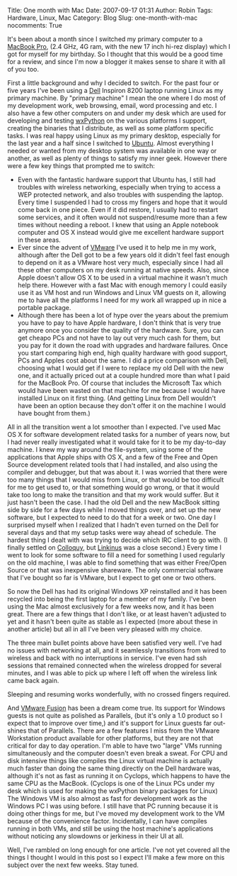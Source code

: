 Title: One month with Mac
Date: 2007-09-17 01:31
Author: Robin
Tags: Hardware, Linux, Mac
Category: Blog
Slug: one-month-with-mac
nocomments: True

It's been about a month since I switched my primary computer to a
[MacBook Pro](http://www.apple.com/macbookpro/), (2.4 GHz, 4G ram, with
the new 17 inch hi-rez display) which I got for myself for my birthday.
So I thought that this would be a good time for a review, and since I'm
now a blogger it makes sense to share it with all of you too.

First a little background and why I decided to switch. For the past four
or five years I've been using a [Dell](http://www.dell.com) Inspiron
8200 laptop running Linux as my primary machine. By "primary machine" I
mean the one where I do most of my development work, web browsing,
email, word processing and etc. I also have a few other computers on and
under my desk which are used for developing and testing
[wxPython](http://wxPython.org/) on the various platforms I support,
creating the binaries that I distribute, as well as some platform
specific tasks. I was real happy using Linux as my primary desktop,
especially for the last year and a half since I switched to
[Ubuntu](http://www.ubuntu.com/). Almost everything I needed or wanted
from my desktop system was available in one way or another, as well as
plenty of things to satisfy my inner geek. However there were a few key
things that prompted me to switch:

-   Even with the fantastic hardware support that Ubuntu has, I still
    had troubles with wireless networking, especially when trying to
    access a WEP protected network, and also troubles with suspending
    the laptop. Every time I suspended I had to cross my fingers and
    hope that it would come back in one piece. Even if it did restore, I
    usually had to restart some services, and it often would not
    suspend/resume more than a few times without needing a reboot. I
    knew that using an Apple notebook computer and OS X instead would
    give me excellent hardware support in these areas.
-   Ever since the advent of [VMware](http://www.vmware.com) I've used
    it to help me in my work, although after the Dell got to be a few
    years old it didn't feel fast enough to depend on it as a VMware
    host very much, especially since I had all these other computers on
    my desk running at native speeds. Also, since Apple doesn't allow OS
    X to be used in a virtual machine it wasn't much help there. However
    with a fast Mac with enough memory I could easily use it as VM host
    and run Windows and Linux VM guests on it, allowing me to have all
    the platforms I need for my work all wrapped up in nice a portable
    package.
-   Although there has been a lot of hype over the years about the
    premium you have to pay to have Apple hardware, I don't think that
    is very true anymore once you consider the quality of the hardware.
    Sure, you can get cheapo PCs and not have to lay out very much cash
    for them, but you pay for it down the road with upgrades and
    hardware failures. Once you start comparing high end, high quality
    hardware with good support, PCs and Apples cost about the same. I
    did a price comparison with Dell, choosing what I would get if I
    were to replace my old Dell with the new one, and it actually priced
    out at a couple hundred more than what I paid for the MacBook Pro.
    Of course that includes the Microsoft Tax which would have been
    wasted on that machine for me because I would have installed Linux
    on it first thing. (And getting Linux from Dell wouldn't have been
    an option because they don't offer it on the machine I would have
    bought from them.)

All in all the transition went a lot smoother than I expected. I've used
Mac OS X for software development related tasks for a number of years
now, but I had never really investigated what it would take for it to be
my day-to-day machine. I knew my way around the file-system, using some
of the applications that Apple ships with OS X, and a few of the Free
and Open Source development related tools that I had installed, and also
using the compiler and debugger, but that was about it. I was worried
that there were too many things that I would miss from Linux, or that
would be too difficult for me to get used to, or that something would go
wrong, or that it would take too long to make the transition and that my
work would suffer. But it just hasn't been the case. I had the old Dell
and the new MacBook sitting side by side for a few days while I moved
things over, and set up the new software, but I expected to need to do
that for a week or two. One day I surprised myself when I realized that
I hadn't even turned on the Dell for several days and that my setup
tasks were way ahead of schedule. The hardest thing I dealt with was
trying to decide which IRC client to go with. (I finally settled on
[Colloquy](http://colloquy.info/), but [Linkinus](http://linkinus.com/)
was a close second.) Every time I went to look for some software to fill
a need for something I used regularly on the old machine, I was able to
find something that was either Free/Open Source or that was inexpensive
shareware. The only commercial software that I've bought so far is
VMware, but I expect to get one or two others.

So now the Dell has had its original Windows XP reinstalled and it has
been recycled into being the first laptop for a member of my family.
I've been using the Mac almost exclusively for a few weeks now, and it
has been great. There are a few things that I don't like, or at least
haven't adjusted to yet and it hasn't been quite as stable as I expected
(more about these in another article) but all in all I've been very
pleased with my choice.

The three main bullet points above have been satisfied very well. I've
had no issues with networking at all, and it seamlessly transitions from
wired to wireless and back with no interruptions in service. I've even
had ssh sessions that remained connected when the wireless dropped for
several minutes, and I was able to pick up where I left off when the
wireless link came back again.

Sleeping and resuming works wonderfully, with no crossed fingers
required.

And [VMware Fusion](http://www.vmware.com/products/fusion/) has been a
dream come true. Its support for Windows guests is not quite as polished
as Parallels, (but it's only a 1.0 product so I expect that to improve
over time,) and it's support for Linux guests far out-shines that of
Parallels. There are a few features I miss from the VMware Workstation
product available for other platforms, but they are not that critical
for day to day operation. I'm able to have two "large" VMs running
simultaneously and the computer doesn't even break a sweat. For CPU and
disk intensive things like compiles the Linux virtual machine is
actually much faster than doing the same thing directly on the Dell
hardware was, although it's not as fast as running it on Cyclops, which
happens to have the same CPU as the MacBook. (Cyclops is one of the
Linux PCs under my desk which is used for making the wxPython binary
packages for Linux) The Windows VM is also almost as fast for
development work as the Windows PC I was using before. I still have that
PC running because it is doing other things for me, but I've moved my
development work to the VM because of the convenience factor.
Incidentally, I can have compiles running in both VMs, and still be
using the host machine's applications without noticing any slowdowns or
jerkiness in their UI at all.

Well, I've rambled on long enough for one article. I've not yet covered
all the things I thought I would in this post so I expect I'll make a
few more on this subject over the next few weeks. Stay tuned.

